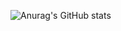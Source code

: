![Anurag's GitHub stats](https://github-readme-stats.vercel.app/api?username=zhangmiaocc&show_icons=true)
